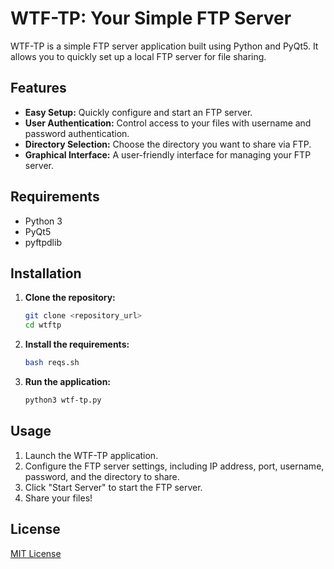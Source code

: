# WTF-TP: Your Simple FTP Server

WTF-TP is a simple FTP server application built using Python and PyQt5. It allows you to quickly set up a local FTP server for file sharing.

## Features

* **Easy Setup:** Quickly configure and start an FTP server.
* **User Authentication:** Control access to your files with username and password authentication.
* **Directory Selection:** Choose the directory you want to share via FTP.
* **Graphical Interface:** A user-friendly interface for managing your FTP server.

## Requirements

* Python 3
* PyQt5
* pyftpdlib

## Installation

1.  **Clone the repository:**
    ```bash
    git clone <repository_url>
    cd wtftp
    ```
2.  **Install the requirements:**
    ```bash
    bash reqs.sh
    ```
3.  **Run the application:**
    ```bash
    python3 wtf-tp.py
    ```

## Usage

1.  Launch the WTF-TP application.
2.  Configure the FTP server settings, including IP address, port, username, password, and the directory to share.
3.  Click "Start Server" to start the FTP server.
4.  Share your files!

## License

[MIT License](LICENSE)
